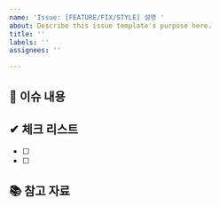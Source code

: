 ```yaml
---
name: 'Issue: [FEATURE/FIX/STYLE] 설명 '
about: Describe this issue template's purpose here.
title: ''
labels: ''
assignees: ''

---
```


## 💭 이슈 내용

## ✔ 체크 리스트
- [ ]
- [ ]

## 📚 참고 자료

